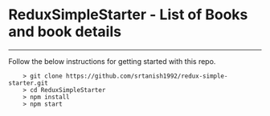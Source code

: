 ReduxSimpleStarter - List of Books and book details
====

---

Follow the below instructions for getting started with this repo.

```
	> git clone https://github.com/srtanish1992/redux-simple-starter.git
	> cd ReduxSimpleStarter
	> npm install
	> npm start
```
